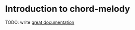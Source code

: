 # Introduction to chord-melody

TODO: write [great documentation](http://jacobian.org/writing/what-to-write/)
